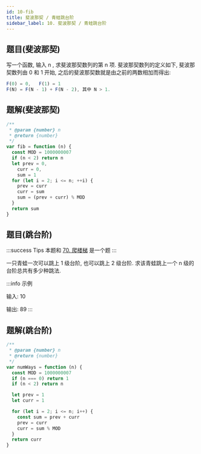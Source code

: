 ```yaml
---
id: 10-fib
title: 斐波那契 / 青蛙跳台阶
sidebar_label: 10. 斐波那契 / 青蛙跳台阶
---
```


## 题目(斐波那契)

写一个函数, 输入 n , 求斐波那契数列的第 n 项. 斐波那契数列的定义如下, 斐波那契数列由 0 和 1 开始, 之后的斐波那契数就是由之前的两数相加而得出:

```ts
F(0) = 0,   F(1) = 1
F(N) = F(N - 1) + F(N - 2), 其中 N > 1.
```

## 题解(斐波那契)

```ts
/**
 * @param {number} n
 * @return {number}
 */
var fib = function (n) {
  const MOD = 1000000007
  if (n < 2) return n
  let prev = 0,
    curr = 0,
    sum = 1
  for (let i = 2; i <= n; ++i) {
    prev = curr
    curr = sum
    sum = (prev + curr) % MOD
  }
  return sum
}

```

## 题目(跳台阶)

:::success Tips
本题和 [70. 爬楼梯](/leetcode/easy/70-climb-stairs) 是一个题
:::

一只青蛙一次可以跳上 1 级台阶, 也可以跳上 2 级台阶. 求该青蛙跳上一个 n 级的台阶总共有多少种跳法.

:::info 示例

输入: 10

输出: 89
:::

## 题解(跳台阶)

```ts
/**
 * @param {number} n
 * @return {number}
 */
var numWays = function (n) {
  const MOD = 1000000007
  if (n === 0) return 1
  if (n < 2) return n

  let prev = 1
  let curr = 1

  for (let i = 2; i <= n; i++) {
    const sum = prev + curr
    prev = curr
    curr = sum % MOD
  }
  return curr
}
```
